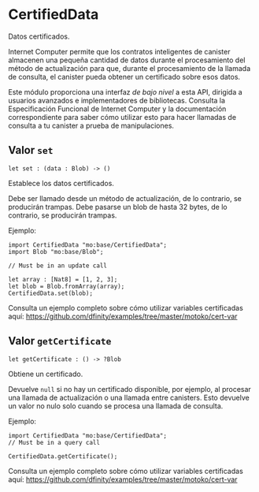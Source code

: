 # CertifiedData

Datos certificados.

Internet Computer permite que los contratos inteligentes de canister almacenen
una pequeña cantidad de datos durante el procesamiento del método de
actualización para que, durante el procesamiento de la llamada de consulta, el
canister pueda obtener un certificado sobre esos datos.

Este módulo proporciona una interfaz _de bajo nivel_ a esta API, dirigida a
usuarios avanzados e implementadores de bibliotecas. Consulta la Especificación
Funcional de Internet Computer y la documentación correspondiente para saber
cómo utilizar esto para hacer llamadas de consulta a tu canister a prueba de
manipulaciones.

## Valor `set`

```motoko no-repl
let set : (data : Blob) -> ()
```

Establece los datos certificados.

Debe ser llamado desde un método de actualización, de lo contrario, se
producirán trampas. Debe pasarse un blob de hasta 32 bytes, de lo contrario, se
producirán trampas.

Ejemplo:

```motoko no-repl
import CertifiedData "mo:base/CertifiedData";
import Blob "mo:base/Blob";

// Must be in an update call

let array : [Nat8] = [1, 2, 3];
let blob = Blob.fromArray(array);
CertifiedData.set(blob);
```

Consulta un ejemplo completo sobre cómo utilizar variables certificadas aquí:
https://github.com/dfinity/examples/tree/master/motoko/cert-var

## Valor `getCertificate`

```motoko no-repl
let getCertificate : () -> ?Blob
```

Obtiene un certificado.

Devuelve `null` si no hay un certificado disponible, por ejemplo, al procesar
una llamada de actualización o una llamada entre canisters. Esto devuelve un
valor no nulo solo cuando se procesa una llamada de consulta.

Ejemplo:

```motoko no-repl
import CertifiedData "mo:base/CertifiedData";
// Must be in a query call

CertifiedData.getCertificate();
```

Consulta un ejemplo completo sobre cómo utilizar variables certificadas aquí:
https://github.com/dfinity/examples/tree/master/motoko/cert-var
